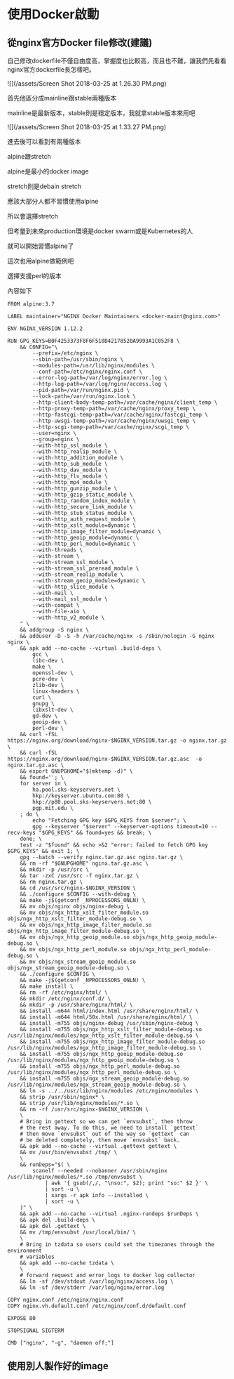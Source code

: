 # 使用Docker啟動

## 從nginx官方Docker file修改\(建議\)

自己修改dockerfile不僅自由度高，掌握度也比較高，而且也不難，讓我們先看看nginx官方dockerfile長怎樣吧。

![](/assets/Screen Shot 2018-03-25 at 1.26.30 PM.png)

首先他區分成mainline跟stable兩種版本

mainline是最新版本，stable則是穩定版本，我就拿stable版本來用吧

![](/assets/Screen Shot 2018-03-25 at 1.33.27 PM.png)

進去後可以看到有兩種版本

alpine跟stretch

alpine是最小的docker image

stretch則是debain stretch

應該大部分人都不習慣使用alpine

所以會選擇stretch

但考量到未來production環境是docker swarm或是Kubernetes的人

就可以開始習慣alpine了

這次也用alpine做範例吧

選擇支援perl的版本

內容如下

    FROM alpine:3.7

    LABEL maintainer="NGINX Docker Maintainers <docker-maint@nginx.com>"

    ENV NGINX_VERSION 1.12.2

    RUN GPG_KEYS=B0F4253373F8F6F510D42178520A9993A1C052F8 \
    	&& CONFIG="\
    		--prefix=/etc/nginx \
    		--sbin-path=/usr/sbin/nginx \
    		--modules-path=/usr/lib/nginx/modules \
    		--conf-path=/etc/nginx/nginx.conf \
    		--error-log-path=/var/log/nginx/error.log \
    		--http-log-path=/var/log/nginx/access.log \
    		--pid-path=/var/run/nginx.pid \
    		--lock-path=/var/run/nginx.lock \
    		--http-client-body-temp-path=/var/cache/nginx/client_temp \
    		--http-proxy-temp-path=/var/cache/nginx/proxy_temp \
    		--http-fastcgi-temp-path=/var/cache/nginx/fastcgi_temp \
    		--http-uwsgi-temp-path=/var/cache/nginx/uwsgi_temp \
    		--http-scgi-temp-path=/var/cache/nginx/scgi_temp \
    		--user=nginx \
    		--group=nginx \
    		--with-http_ssl_module \
    		--with-http_realip_module \
    		--with-http_addition_module \
    		--with-http_sub_module \
    		--with-http_dav_module \
    		--with-http_flv_module \
    		--with-http_mp4_module \
    		--with-http_gunzip_module \
    		--with-http_gzip_static_module \
    		--with-http_random_index_module \
    		--with-http_secure_link_module \
    		--with-http_stub_status_module \
    		--with-http_auth_request_module \
    		--with-http_xslt_module=dynamic \
    		--with-http_image_filter_module=dynamic \
    		--with-http_geoip_module=dynamic \
    		--with-http_perl_module=dynamic \
    		--with-threads \
    		--with-stream \
    		--with-stream_ssl_module \
    		--with-stream_ssl_preread_module \
    		--with-stream_realip_module \
    		--with-stream_geoip_module=dynamic \
    		--with-http_slice_module \
    		--with-mail \
    		--with-mail_ssl_module \
    		--with-compat \
    		--with-file-aio \
    		--with-http_v2_module \
    	" \
    	&& addgroup -S nginx \
    	&& adduser -D -S -h /var/cache/nginx -s /sbin/nologin -G nginx nginx \
    	&& apk add --no-cache --virtual .build-deps \
    		gcc \
    		libc-dev \
    		make \
    		openssl-dev \
    		pcre-dev \
    		zlib-dev \
    		linux-headers \
    		curl \
    		gnupg \
    		libxslt-dev \
    		gd-dev \
    		geoip-dev \
    		perl-dev \
    	&& curl -fSL https://nginx.org/download/nginx-$NGINX_VERSION.tar.gz -o nginx.tar.gz \
    	&& curl -fSL https://nginx.org/download/nginx-$NGINX_VERSION.tar.gz.asc  -o nginx.tar.gz.asc \
    	&& export GNUPGHOME="$(mktemp -d)" \
    	&& found=''; \
    	for server in \
    		ha.pool.sks-keyservers.net \
    		hkp://keyserver.ubuntu.com:80 \
    		hkp://p80.pool.sks-keyservers.net:80 \
    		pgp.mit.edu \
    	; do \
    		echo "Fetching GPG key $GPG_KEYS from $server"; \
    		gpg --keyserver "$server" --keyserver-options timeout=10 --recv-keys "$GPG_KEYS" && found=yes && break; \
    	done; \
    	test -z "$found" && echo >&2 "error: failed to fetch GPG key $GPG_KEYS" && exit 1; \
    	gpg --batch --verify nginx.tar.gz.asc nginx.tar.gz \
    	&& rm -rf "$GNUPGHOME" nginx.tar.gz.asc \
    	&& mkdir -p /usr/src \
    	&& tar -zxC /usr/src -f nginx.tar.gz \
    	&& rm nginx.tar.gz \
    	&& cd /usr/src/nginx-$NGINX_VERSION \
    	&& ./configure $CONFIG --with-debug \
    	&& make -j$(getconf _NPROCESSORS_ONLN) \
    	&& mv objs/nginx objs/nginx-debug \
    	&& mv objs/ngx_http_xslt_filter_module.so objs/ngx_http_xslt_filter_module-debug.so \
    	&& mv objs/ngx_http_image_filter_module.so objs/ngx_http_image_filter_module-debug.so \
    	&& mv objs/ngx_http_geoip_module.so objs/ngx_http_geoip_module-debug.so \
    	&& mv objs/ngx_http_perl_module.so objs/ngx_http_perl_module-debug.so \
    	&& mv objs/ngx_stream_geoip_module.so objs/ngx_stream_geoip_module-debug.so \
    	&& ./configure $CONFIG \
    	&& make -j$(getconf _NPROCESSORS_ONLN) \
    	&& make install \
    	&& rm -rf /etc/nginx/html/ \
    	&& mkdir /etc/nginx/conf.d/ \
    	&& mkdir -p /usr/share/nginx/html/ \
    	&& install -m644 html/index.html /usr/share/nginx/html/ \
    	&& install -m644 html/50x.html /usr/share/nginx/html/ \
    	&& install -m755 objs/nginx-debug /usr/sbin/nginx-debug \
    	&& install -m755 objs/ngx_http_xslt_filter_module-debug.so /usr/lib/nginx/modules/ngx_http_xslt_filter_module-debug.so \
    	&& install -m755 objs/ngx_http_image_filter_module-debug.so /usr/lib/nginx/modules/ngx_http_image_filter_module-debug.so \
    	&& install -m755 objs/ngx_http_geoip_module-debug.so /usr/lib/nginx/modules/ngx_http_geoip_module-debug.so \
    	&& install -m755 objs/ngx_http_perl_module-debug.so /usr/lib/nginx/modules/ngx_http_perl_module-debug.so \
    	&& install -m755 objs/ngx_stream_geoip_module-debug.so /usr/lib/nginx/modules/ngx_stream_geoip_module-debug.so \
    	&& ln -s ../../usr/lib/nginx/modules /etc/nginx/modules \
    	&& strip /usr/sbin/nginx* \
    	&& strip /usr/lib/nginx/modules/*.so \
    	&& rm -rf /usr/src/nginx-$NGINX_VERSION \
    	\
    	# Bring in gettext so we can get `envsubst`, then throw
    	# the rest away. To do this, we need to install `gettext`
    	# then move `envsubst` out of the way so `gettext` can
    	# be deleted completely, then move `envsubst` back.
    	&& apk add --no-cache --virtual .gettext gettext \
    	&& mv /usr/bin/envsubst /tmp/ \
    	\
    	&& runDeps="$( \
    		scanelf --needed --nobanner /usr/sbin/nginx /usr/lib/nginx/modules/*.so /tmp/envsubst \
    			| awk '{ gsub(/,/, "\nso:", $2); print "so:" $2 }' \
    			| sort -u \
    			| xargs -r apk info --installed \
    			| sort -u \
    	)" \
    	&& apk add --no-cache --virtual .nginx-rundeps $runDeps \
    	&& apk del .build-deps \
    	&& apk del .gettext \
    	&& mv /tmp/envsubst /usr/local/bin/ \
    	\
    	# Bring in tzdata so users could set the timezones through the environment
    	# variables
    	&& apk add --no-cache tzdata \
    	\
    	# forward request and error logs to docker log collector
    	&& ln -sf /dev/stdout /var/log/nginx/access.log \
    	&& ln -sf /dev/stderr /var/log/nginx/error.log

    COPY nginx.conf /etc/nginx/nginx.conf
    COPY nginx.vh.default.conf /etc/nginx/conf.d/default.conf

    EXPOSE 80

    STOPSIGNAL SIGTERM

    CMD ["nginx", "-g", "daemon off;"]

## 使用別人製作好的image



